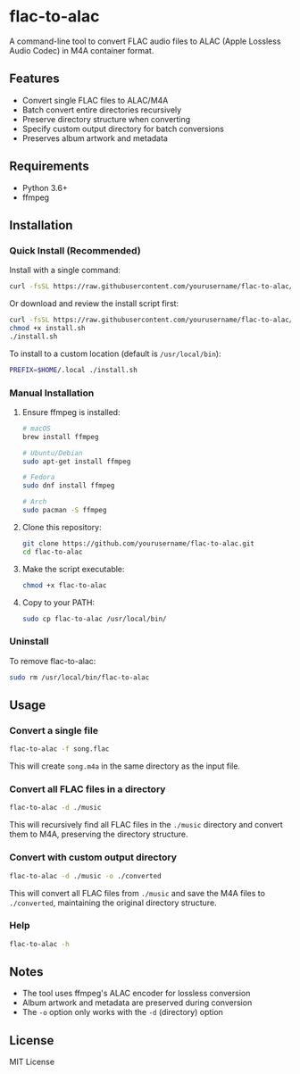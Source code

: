 # flac-to-alac

A command-line tool to convert FLAC audio files to ALAC (Apple Lossless Audio Codec) in M4A container format.

## Features

- Convert single FLAC files to ALAC/M4A
- Batch convert entire directories recursively
- Preserve directory structure when converting
- Specify custom output directory for batch conversions
- Preserves album artwork and metadata

## Requirements

- Python 3.6+
- ffmpeg

## Installation

### Quick Install (Recommended)

Install with a single command:

```bash
curl -fsSL https://raw.githubusercontent.com/yourusername/flac-to-alac/main/install.sh | bash
```

Or download and review the install script first:

```bash
curl -fsSL https://raw.githubusercontent.com/yourusername/flac-to-alac/main/install.sh -o install.sh
chmod +x install.sh
./install.sh
```

To install to a custom location (default is `/usr/local/bin`):

```bash
PREFIX=$HOME/.local ./install.sh
```

### Manual Installation

1. Ensure ffmpeg is installed:
   ```bash
   # macOS
   brew install ffmpeg
   
   # Ubuntu/Debian
   sudo apt-get install ffmpeg
   
   # Fedora
   sudo dnf install ffmpeg
   
   # Arch
   sudo pacman -S ffmpeg
   ```

2. Clone this repository:
   ```bash
   git clone https://github.com/yourusername/flac-to-alac.git
   cd flac-to-alac
   ```

3. Make the script executable:
   ```bash
   chmod +x flac-to-alac
   ```

4. Copy to your PATH:
   ```bash
   sudo cp flac-to-alac /usr/local/bin/
   ```

### Uninstall

To remove flac-to-alac:

```bash
sudo rm /usr/local/bin/flac-to-alac
```

## Usage

### Convert a single file

```bash
flac-to-alac -f song.flac
```

This will create `song.m4a` in the same directory as the input file.

### Convert all FLAC files in a directory

```bash
flac-to-alac -d ./music
```

This will recursively find all FLAC files in the `./music` directory and convert them to M4A, preserving the directory structure.

### Convert with custom output directory

```bash
flac-to-alac -d ./music -o ./converted
```

This will convert all FLAC files from `./music` and save the M4A files to `./converted`, maintaining the original directory structure.

### Help

```bash
flac-to-alac -h
```

## Notes

- The tool uses ffmpeg's ALAC encoder for lossless conversion
- Album artwork and metadata are preserved during conversion
- The `-o` option only works with the `-d` (directory) option

## License

MIT License